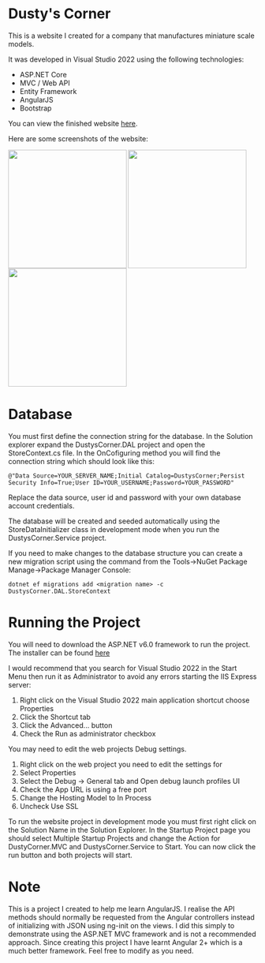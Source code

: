 # Dusty's Corner

This is a website I created for a company that manufactures miniature scale models.

It was developed in Visual Studio 2022 using the following technologies:

* ASP.NET Core
* MVC / Web API
* Entity Framework
* AngularJS
* Bootstrap

You can view the finished website <a href='https://www.dustyscorner.com' target='_new'>here</a>.

Here are some screenshots of the website:

<img align='left' src='https://drive.google.com/uc?id=1eu5gka6dhN4wQ-AVy-EKribgu-PjBKct' width='240'>
<img align='left' src='https://drive.google.com/uc?id=11AweYaTgiTsGFIAC4JjhSKASLZoZlMYe' width='240'>
<img src='https://drive.google.com/uc?id=1S5EHed6dv4JDqFyde3po_g7swD98wSna' width='240'>

# Database

You must first define the connection string for the database. In the Solution explorer expand the DustysCorner.DAL project and open the StoreContext.cs file. In the OnCofiguring method you will find the connection string which should look like this:

`@"Data Source=YOUR_SERVER_NAME;Initial Catalog=DustysCorner;Persist Security Info=True;User ID=YOUR_USERNAME;Password=YOUR_PASSWORD"`

Replace the data source, user id and password with your own database account credentials.

The database will be created and seeded automatically using the StoreDataInitializer class in development mode when you run the DustysCorner.Service project.

If you need to make changes to the database structure you can create a new migration script using the command from the Tools->NuGet Package Manage->Package Manager Console:

```
dotnet ef migrations add <migration name> -c DustysCorner.DAL.StoreContext
```

# Running the Project

You will need to download the ASP.NET v6.0 framework to run the project. The installer can be found [here](https://drive.google.com/file/d/11zncsDcBwREHhEhSzAAK4QLPisN7hSM6/view?usp=sharing)

I would recommend that you search for Visual Studio 2022 in the Start Menu then run it as Administrator to avoid any errors starting the IIS Express server:

1. Right click on the Visual Studio 2022 main application shortcut choose Properties
2. Click the Shortcut tab
3. Click the Advanced... button
4. Check the Run as administrator checkbox

You may need to edit the web projects Debug settings.

1. Right click on the web project you need to edit the settings for
2. Select Properties
3. Select the Debug -> General tab and Open debug launch profiles UI
4. Check the App URL is using a free port
5. Change the Hosting Model to In Process
6. Uncheck Use SSL

To run the website project in development mode you must first right click on the Solution Name in the Solution Explorer. In the Startup Project page you should select Multiple Startup Projects and change the Action for DustyCorner.MVC and DustysCorner.Service to Start. You can now click the run button and both projects will start.

# Note

This is a project I created to help me learn AngularJS. I realise the API methods should normally be requested from the Angular controllers instead of initializing with JSON using ng-init on the views. I did this simply to demonstrate using the ASP.NET MVC framework and is not a recommended approach. Since creating this project I have learnt Angular 2+ which is a much better framework. Feel free to modify as you need.
